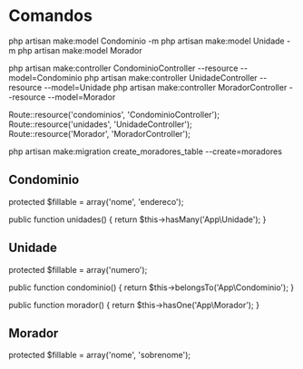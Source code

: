 # Comandos

php artisan make:model Condominio -m
php artisan make:model Unidade -m
php artisan make:model Morador

php artisan make:controller CondominioController --resource --model=Condominio
php artisan make:controller UnidadeController --resource --model=Unidade
php artisan make:controller MoradorController --resource --model=Morador

Route::resource('condominios', 'CondominioController');
Route::resource('unidades', 'UnidadeController');
Route::resource('Morador', 'MoradorController');

php artisan make:migration create_moradores_table --create=moradores


## Condominio

protected $fillable = array('nome', 'endereco');

public function unidades()
{
    return $this->hasMany('App\Unidade');
}

## Unidade

protected $fillable = array('numero');

public function condominio()
{
    return $this->belongsTo('App\Condominio');
}

public function morador()
{
    return $this->hasOne('App\Morador');
}

## Morador

protected $fillable = array('nome', 'sobrenome');
